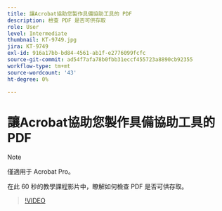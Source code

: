 ```yaml
---
title: 讓Acrobat協助您製作具備協助工具的 PDF
description: 檢查 PDF 是否可供存取
role: User
level: Intermediate
thumbnail: KT-9749.jpg
jira: KT-9749
exl-id: 916a17bb-bd84-4561-ab1f-e2776099fcfc
source-git-commit: ad54f7afa78b0fbb31eccf455723a8890cb92355
workflow-type: tm+mt
source-wordcount: '43'
ht-degree: 0%

---
```


# 讓Acrobat協助您製作具備協助工具的 PDF

>[!NOTE]
>
>僅適用于 Acrobat Pro。

在此 60 秒的教學課程影片中，瞭解如何檢查 PDF 是否可供存取。

>[!VIDEO](https://video.tv.adobe.com/v/340076?quality=12&learn=on&hidetitle=true)
